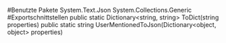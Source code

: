 #Benutzte Pakete
System.Text.Json
System.Collections.Generic
#Exportschnittstellen
public static Dictionary<string, string> ToDict(string properties)
public static string UserMentionedToJson(Dictionary<object, object> properties)
